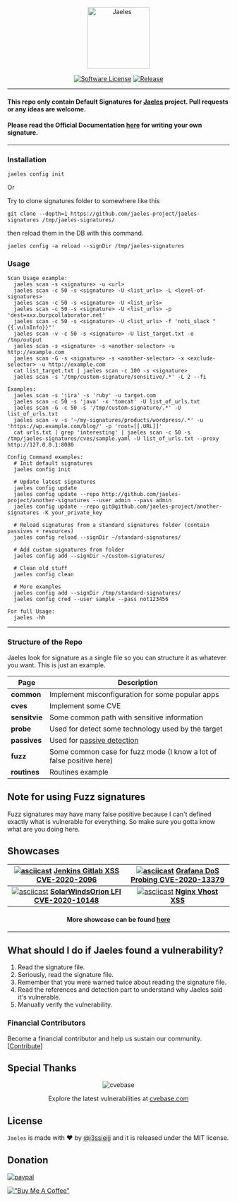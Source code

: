 
<p align="center">
  <img alt="Jaeles" src="https://image.flaticon.com/icons/svg/1432/1432425.svg" height="140" />
  <p align="center">
    <a href=""><img alt="Software License" src="https://img.shields.io/badge/license-MIT-brightgreen.svg?style=flat-square"></a>
    <a href="http://github.com/jaeles-project/jaeles"><img alt="Release" src="https://img.shields.io/github/v/release/jaeles-project/jaeles.svg"></a>
  </p>
</p>

***

<p align="center">
  <h4>
    This repo only contain Default Signatures for <a href="https://github.com/jaeles-project/jaeles">Jaeles</a> project. Pull requests or any ideas are welcome.
  </h4>
  <h4>
  Please read the Official Documentation <a href="https://jaeles-project.github.io/signatures/">here</a> for writing your own signature.
  </h4>
</p>

***

### Installation

```
jaeles config init
```

Or

Try to clone signatures folder to somewhere like this
```
git clone --depth=1 https://github.com/jaeles-project/jaeles-signatures /tmp/jaeles-signatures/
```

then reload them in the DB with this command.

```
jaeles config -a reload --signDir /tmp/jaeles-signatures
```

### Usage

```
Scan Usage example:
  jaeles scan -s <signature> -u <url>
  jaeles scan -c 50 -s <signature> -U <list_urls> -L <level-of-signatures>
  jaeles scan -c 50 -s <signature> -U <list_urls>
  jaeles scan -c 50 -s <signature> -U <list_urls> -p 'dest=xxx.burpcollaborator.net'
  jaeles scan -c 50 -s <signature> -U <list_urls> -f 'noti_slack "{{.vulnInfo}}"'
  jaeles scan -v -c 50 -s <signature> -U list_target.txt -o /tmp/output
  jaeles scan -s <signature> -s <another-selector> -u http://example.com
  jaeles scan -G -s <signature> -s <another-selector> -x <exclude-selector> -u http://example.com
  cat list_target.txt | jaeles scan -c 100 -s <signature>
  jaeles scan -s '/tmp/custom-signature/sensitive/.*' -L 2 --fi

Examples:
  jaeles scan -s 'jira' -s 'ruby' -u target.com
  jaeles scan -c 50 -s 'java' -x 'tomcat' -U list_of_urls.txt
  jaeles scan -G -c 50 -s '/tmp/custom-signature/.*' -U list_of_urls.txt
  jaeles scan -v -s '~/my-signatures/products/wordpress/.*' -u 'https://wp.example.com/blog/' -p 'root=[[.URL]]'
  cat urls.txt | grep 'interesting' | jaeles scan -c 50 -s /tmp/jaeles-signatures/cves/sample.yaml -U list_of_urls.txt --proxy http://127.0.0.1:8080

Config Command examples:
  # Init default signatures
  jaeles config init

  # Update latest signatures
  jaeles config update
  jaeles config update --repo http://github.com/jaeles-project/another-signatures --user admin --pass admin
  jaeles config update --repo git@github.com/jaeles-project/another-signatures -K your_private_key

  # Reload signatures from a standard signatures folder (contain passives + resources)
  jaeles config reload --signDir ~/standard-signatures/

  # Add custom signatures from folder
  jaeles config add --signDir ~/custom-signatures/

  # Clean old stuff
  jaeles config clean

  # More examples
  jaeles config add --signDir /tmp/standard-signatures/
  jaeles config cred --user sample --pass not123456

For full Usage:
  jaeles -hh
```

***

### Structure of the Repo

Jaeles look for signature as a single file so you can structure it as whatever you want. This is just an example.

| Page           | Description                        |
|----------------|------------------------------------|
| **common**     | Implement misconfiguration for some popular apps  |
| **cves**       | Implement some CVE |
| **sensitvie**       | Some common path with sensitive information |
| **probe**      | Used for detect some technology used by the target|
| **passives**      | Used for [passive detection](https://jaeles-project.github.io/signatures/passive/)|
| **fuzz**       | Some common case for fuzz mode (I know a lot of false positive here) |
| **routines**       | Routines example |

## Note for using Fuzz signatures
Fuzz signatures may have many false positive because I can't defined exactly what is vulnerable for everything. So make sure you gotta know what are you doing here.

## Showcases

|  [![asciicast](https://asciinema.org/a/392827.svg)](https://asciinema.org/a/392827) [**Jenkins Gitlab XSS CVE-2020-2096**](https://asciinema.org/a/392827)  |  [![asciicast](https://asciinema.org/a/392822.svg)](https://asciinema.org/a/392822) [**Grafana DoS Probing CVE-2020-13379**](https://asciinema.org/a/392822) |
|:----------:|:-------------:|
| [![asciicast](https://asciinema.org/a/392824.svg)](https://asciinema.org/a/392824) [**SolarWindsOrion LFI CVE-2020-10148**](https://asciinema.org/a/392824) | [![asciicast](https://asciinema.org/a/392821.svg)](https://asciinema.org/a/392821) [**Nginx Vhost XSS**](https://asciinema.org/a/392821) |

<h4 align='center'> More showcase can be found <a href="https://jaeles-project.github.io/showcases/">here</a></h4>

***

## What should I do if Jaeles found a vulnerability?

1. Read the signature file.
2. Seriously, read the signature file.
3. Remember that you were warned twice about reading the signature file.
4. Read the references and detection part to understand why Jaeles said it's vulnerable.
5. Manually verify the vulnerability.


### Financial Contributors

Become a financial contributor and help us sustain our community. [[Contribute](https://opencollective.com/jaeles-project/contribute)]


## Special Thanks

<p align="center">
<img src="https://raw.githubusercontent.com/cvebase/cvebase.com/main/assets/cvebase-logo.png" alt="cvebase" title="cvebase" />
<p align="center">
Explore the latest vulnerabilities at <a href="https://cvebase.com" >cvebase.com</a>
</p>
</p>




## License

`Jaeles` is made with ♥  by [@j3ssiejjj](https://twitter.com/j3ssiejjj) and it is released under the MIT license.

## Donation

[![paypal](https://www.paypalobjects.com/en_US/i/btn/btn_donateCC_LG.gif)](https://paypal.me/j3ssiejjj)

[!["Buy Me A Coffee"](https://www.buymeacoffee.com/assets/img/custom_images/orange_img.png)](https://www.buymeacoffee.com/j3ssie)